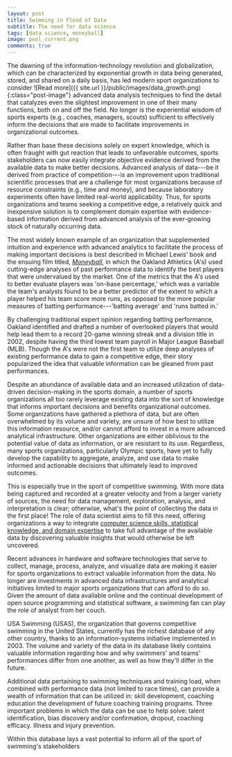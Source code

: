 ```yaml
---
layout: post
title: Swimming in Flood of Data
subtitle: The need for data science
tags: [data science, moneyball]
image: pool_current.png
comments: true
---
```


The dawning of the information-technology revolution and globalization, which can be characterized by exponential growth in data being generated, stored, and shared on a daily basis, has led modern sport organizations to consider <!--more--> ![Read more]({{ site.url }}/public/images/data_growth.png){:class="post-image"} advanced data analysis techniques to find the detail that catalyzes even the slightest improvement in one of their many functions, both on and off the field. No longer is the experiential wisdom of sports experts (e.g., coaches, managers, scouts) sufficient to effectively inform the decisions that are made to facilitate improvements in organizational outcomes. 

Rather than base these decisions solely on expert knowledge, which is often fraught with gut reaction that leads to unfavorable outcomes, sports stakeholders can now easily integrate objective evidence derived from the available data to make better decisions. Advanced analysis of data---be it derived from practice of competition---is an improvement upon traditional scientific processes that are a challenge for most organizations because of resource constraints (e.g., time and money), and because laboratory experiments often have limited real-world applicability. Thus, for sports organizations and teams seeking a competitive edge, a relatively quick and inexpensive solution is to complement domain expertise with evidence-based information derived from advanced analysis of the ever-growing stock of naturally occurring data.

The most widely known example of an organization that supplemented intuition and experience with advanced analytics to facilitate the process of making important decisions is best described in Michael Lewis' book and the ensuing film titled, [_Moneyball_](https://en.wikipedia.org/wiki/Moneyball "Moneyball Wiki"), in which the Oakland Athletics (A's) used cutting-edge analyses of past performance data to identify the best players that were undervalued by the market. One of the metrics that the A's used to better evaluate players was 'on-base percentage,' which was a variable the team's analysts found to be a better predictor of the extent to which a player helped his team score more runs, as opposed to the more popular measures of batting performance---'batting average' and 'runs batted in.' 

By challenging traditional expert opinion regarding batting performance, Oakland identified and drafted a number of overlooked players that would help lead them to a record 20-game winning streak and a division title in 2002, despite having the third lowest team payroll in Major League Baseball (MLB). Though the A's were not the first team to utilize deep analyses of existing performance data to gain a competitive edge, their story popularized the idea that valuable information can be gleaned from past performances.

Despite an abundance of available data and an increased utilization of data-driven decision-making in the sports domain, a number of sports organizations all too rarely leverage existing data into the sort of knowledge that informs important decisions and benefits organizational outcomes. Some organizations have gathered a plethora of data, but are often overwhelmed by its volume and variety, are unsure of how best to utilize this information resource, and/or cannot afford to invest in a more advanced analytical infrastructure. Other organizations are either oblivious to the potential value of data as information, or are resistant to its use. Regardless, many sports organizations, particularly Olympic sports, have yet to fully develop the capability to aggregate, analyze, and use data to make informed and actionable decisions that ultimately lead to improved outcomes.

This is especially true in the sport of competitive swimming. With more data being captured and recorded at a greater velocity and from a larger variety of sources, the need for data management, exploration, analysis, and interpretation is clear; otherwise, what's the point of collecting the data in the first place! The role of data scientist aims to fill this need, offering organizations a way to integrate [computer science skills, statistical knowledge, and domain expertise](http://drewconway.com/zia/2013/3/26/the-data-science-venn-diagram) to take full advantage of the available data by discovering valuable insights that would otherwise be left uncovered.

Recent advances in hardware and software technologies that serve to collect, manage, process, analyze, and visualize data are making it easier for sports organizations to extract valuable information from the data. No longer are investments in advanced data infrastructures and analytical initiatives limited to major sports organizations that can afford to do so. Given the amount of data available online and the continual development of open source programming and statistical software, a swimming fan can play the role of analyst from her couch.

USA Swimming (USAS), the organization that governs competitive swimming in the United States, currently has the richest database of any other country, thanks to an information-systems initiative implemented in 2003. The volume and variety of the data in its database likely contains valuable information regarding how and why swimmers' and teams' performances differ from one another, as well as how they'll differ in the future.

Additional data pertaining to swimming techniques and training load, when combined with performance data (not limited to race times), can provide a wealth of information that can be utilized in: skill development, coaching education the development of future coaching training programs. Three important problems in which the data can be use to help solve: talent identification, bias discovery and/or confirmation, dropout, coaching efficacy. Illness and injury prevention.

Within this database lays a vast potential to inform all of the sport of swimming's stakeholders

